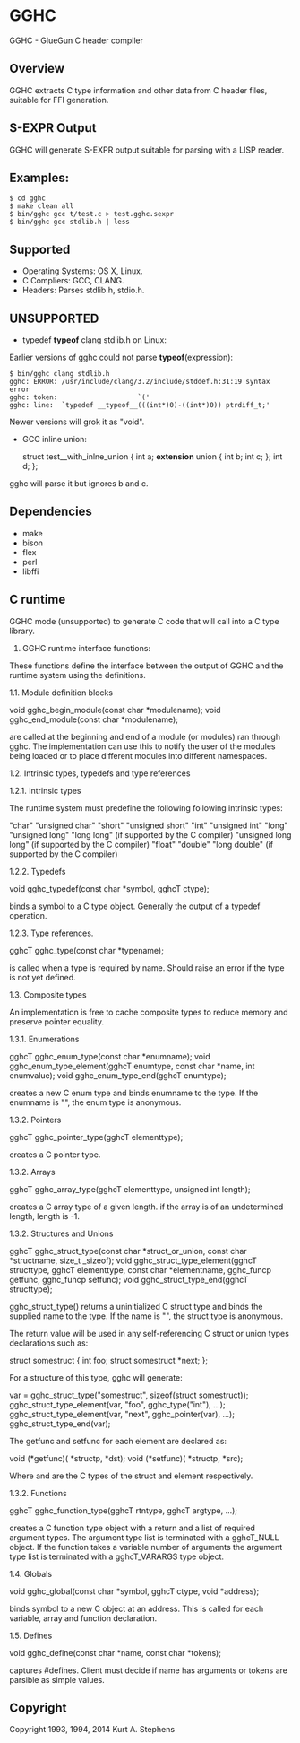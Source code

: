 # GGHC

GGHC - GlueGun C header compiler

## Overview

GGHC extracts C type information and other data from C header files, suitable for FFI generation.

## S-EXPR Output

GGHC will generate S-EXPR output suitable for parsing with a LISP reader.

## Examples:

    $ cd gghc
    $ make clean all
    $ bin/gghc gcc t/test.c > test.gghc.sexpr
    $ bin/gghc gcc stdlib.h | less

## Supported

* Operating Systems: OS X, Linux.
* C Compliers: GCC, CLANG.
* Headers: Parses stdlib.h, stdio.h.

## UNSUPPORTED

* typedef __typeof__ clang stdlib.h on Linux:

Earlier versions of gghc could not parse __typeof__(expression):

    $ bin/gghc clang stdlib.h
    gghc: ERROR: /usr/include/clang/3.2/include/stddef.h:31:19 syntax error
    gghc: token:                    `('
    gghc: line:  `typedef __typeof__(((int*)0)-((int*)0)) ptrdiff_t;'

Newer versions will grok it as "void".

* GCC inline union:

    struct test__with_inlne_union
    {
        int a;
        __extension__ union
        {
          int b;
          int c;
        };
        int d;
    };

gghc will parse it but ignores b and c.

## Dependencies

* make
* bison
* flex
* perl
* libffi

## C runtime

GGHC mode (unsupported) to generate C code that will call into a C type library.

1. GGHC runtime interface functions:

These functions define the interface between the output of GGHC and the runtime system using the definitions.

1.1. Module definition blocks

  void gghc_begin_module(const char *modulename);
  void gghc_end_module(const char *modulename);

  are called at the beginning and end of a module (or modules) ran through gghc.  The implementation can use this to notify the user of the modules being loaded or to place different modules into different namespaces.

1.2. Intrinsic types, typedefs and type references

1.2.1. Intrinsic types

  The runtime system must predefine the following following intrinsic types:
  
  "char"
  "unsigned char"
  "short"
  "unsigned short"
  "int"
  "unsigned int"
  "long"
  "unsigned long"
  "long long"			(if supported by the C compiler)
  "unsigned long long"	(if supported by the C compiler)
  "float"
  "double"
  "long double"		(if supported by the C compiler)

1.2.2. Typedefs

  void gghc_typedef(const char *symbol, gghcT ctype);

 binds a symbol to a C type object.  Generally the output of a typedef operation.

1.2.3. Type references.

  gghcT gghc_type(const char *typename);

is called when a type is required by name. Should raise an error if the type is not yet defined.

1.3. Composite types

 An implementation is free to cache composite types to reduce memory and preserve pointer equality.

1.3.1. Enumerations

  gghcT gghc_enum_type(const char *enumname);
  void gghc_enum_type_element(gghcT enumtype, const char *name, int enumvalue);
  void gghc_enum_type_end(gghcT enumtype);

 creates a new C enum type and binds enumname to the type.  If the enumname is "", the enum type is anonymous.

1.3.2. Pointers

  gghcT gghc_pointer_type(gghcT elementtype);

 creates a C pointer type.

1.3.2. Arrays

  gghcT gghc_array_type(gghcT elementtype, unsigned int length);

 creates a C array type of a given length. if the array is of an undetermined length, length is -1.

1.3.2. Structures and Unions

  gghcT gghc_struct_type(const char *struct_or_union, const char *structname, size_t _sizeof);
  void gghc_struct_type_element(gghcT structtype, gghcT elementtype, const char *elementname, gghc_funcp getfunc, gghc_funcp setfunc);
  void gghc_struct_type_end(gghcT structtype);

  gghc_struct_type() returns a uninitialized C struct type and binds the supplied name to the type.  If the name is "", the struct type is anonymous.
  
  The return value will be used in any self-referencing C struct or union types declarations such as:

  struct somestruct {
    int foo;
    struct somestruct *next;
  };
  
  For a structure of this type, gghc will generate:
  
  var = gghc_struct_type("somestruct", sizeof(struct somestruct));
  gghc_struct_type_element(var, "foo", gghc_type("int"), ...);
  gghc_struct_type_element(var, "next", gghc_pointer(var), ...);
  gghc_struct_type_end(var);

  The getfunc and setfunc for each element are declared as:
  
  void (*getfunc)(<struct> *structp, <elementtype> *dst);
  void (*setfunc)(<struct> *structp, <elementtype> *src);
  
  Where <struct> and <elementtype> are the C types of the struct and element respectively.
  
1.3.2. Functions
 
  gghcT gghc_function_type(gghcT rtntype, gghcT argtype, ...);

  creates a C function type object with a return and a list of required argument types.  The argument type list is terminated with a gghcT_NULL object.  If the function takes a variable number of arguments the argument type list is terminated with a gghcT_VARARGS type object.
 
1.4. Globals

  void gghc_global(const char *symbol, gghcT ctype, void *address);

 binds symbol to a new C object at an address.   This is called for each variable, array and function declaration.

1.5. Defines

  void gghc_define(const char *name, const char *tokens);

 captures #defines.  Client must decide if name has arguments or tokens are parsible as simple values.

## Copyright

Copyright 1993, 1994, 2014 Kurt A. Stephens

